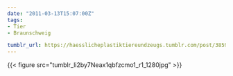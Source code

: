 ```yaml
---
date: "2011-03-13T15:07:00Z"
tags:
- Tier
- Braunschweig

tumblr_url: https://haesslicheplastiktiereundzeugs.tumblr.com/post/3859745247
---
```

{{< figure src="tumblr_li2by7Neax1qbfzcmo1_r1_1280jpg" >}} 
